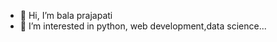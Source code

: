 - 👋 Hi, I’m bala prajapati
- 👀 I’m interested in python, web development,data science...

<!---
bala833/bala833 is a ✨ special ✨ repository because its `README.md` (this file) appears on your GitHub profile.
You can click the Preview link to take a look at your changes.
--->
